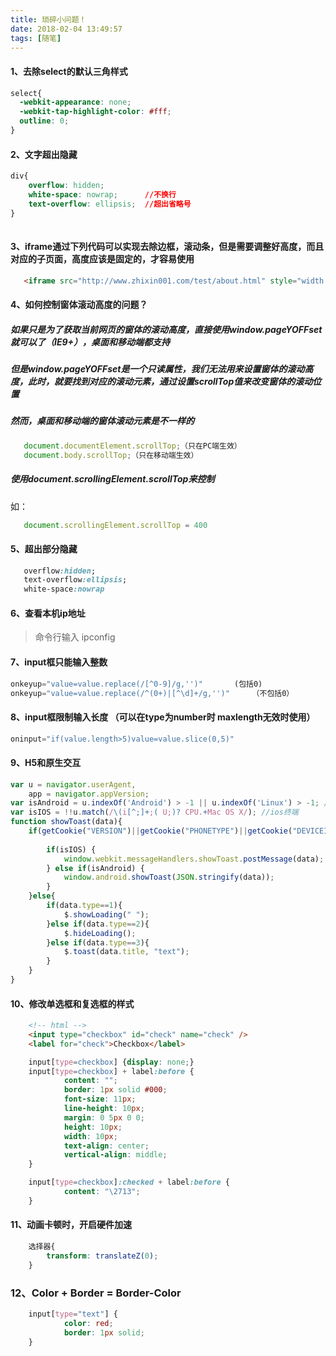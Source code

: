 ```yaml
---
title: 琐碎小问题！
date: 2018-02-04 13:49:57
tags: [随笔]
---
```

#### 1、去除select的默认三角样式
```css
select{
  -webkit-appearance: none;
  -webkit-tap-highlight-color: #fff;
  outline: 0;
}
```

#### 2、文字超出隐藏
```css
div{
    overflow: hidden;
    white-space: nowrap;      //不换行
    text-overflow: ellipsis;  //超出省略号
}
    
```

#### 3、iframe通过下列代码可以实现去除边框，滚动条，但是需要调整好高度，而且对应的子页面，高度应该是固定的，才容易使用

 ```html
    <iframe src="http://www.zhixin001.com/test/about.html" style="width:100%;height:1100px" name="iframe_a"  frameborder="no" border="0" marginwidth="0" marginheight="0" scrolling="no" allowtransparency="yes"></iframe>    
 ```
#### 4、如何控制窗体滚动高度的问题？
##### 如果只是为了获取当前网页的窗体的滚动高度，直接使用window.pageYOFFset就可以了（IE9+），桌面和移动端都支持
##### 但是window.pageYOFFset是一个只读属性，我们无法用来设置窗体的滚动高度，此时，就要找到对应的滚动元素，通过设置scrollTop值来改变窗体的滚动位置
##### 然而，桌面和移动端的窗体滚动元素是不一样的
```JavaScript
   document.documentElement.scrollTop;（只在PC端生效）
   document.body.scrollTop;（只在移动端生效）
```
##### 使用document.scrollingElement.scrollTop来控制
如：
```JavaScript
   document.scrollingElement.scrollTop = 400
```

#### 5、超出部分隐藏
```CSS
   overflow:hidden;
   text-overflow:ellipsis;
   white-space:nowrap
```

#### 6、查看本机ip地址
> 命令行输入 ipconfig

#### 7、input框只能输入整数
```js
onkeyup="value=value.replace(/[^0-9]/g,'')"       (包括0)
onkeyup="value=value.replace(/^(0+)|[^\d]+/g,'')"     （不包括0）
```

#### 8、input框限制输入长度  （可以在type为number时 maxlength无效时使用）
```js
oninput="if(value.length>5)value=value.slice(0,5)"
```

#### 9、H5和原生交互
```js
var u = navigator.userAgent,
	app = navigator.appVersion;
var isAndroid = u.indexOf('Android') > -1 || u.indexOf('Linux') > -1; //g
var isIOS = !!u.match(/\(i[^;]+;( U;)? CPU.+Mac OS X/); //ios终端
function showToast(data){
	if(getCookie("VERSION")||getCookie("PHONETYPE")||getCookie("DEVICEID")){
		
		if(isIOS) {
			window.webkit.messageHandlers.showToast.postMessage(data);
		} else if(isAndroid) {
			window.android.showToast(JSON.stringify(data));			
		}		
	}else{
		if(data.type==1){
			$.showLoading(" ");			
		}else if(data.type==2){
			$.hideLoading();
		}else if(data.type==3){
			$.toast(data.title, "text");
		}
	}
}
```

#### 10、修改单选框和复选框的样式
```html
	<!-- html -->
	<input type="checkbox" id="check" name="check" />
	<label for="check">Checkbox</label>
```
```css
	input[type=checkbox] {display: none;}
	input[type=checkbox] + label:before {  
			content: "";
			border: 1px solid #000;
			font-size: 11px;    
			line-height: 10px;
			margin: 0 5px 0 0;
			height: 10px;
			width: 10px;
			text-align: center;
			vertical-align: middle;
	}

	input[type=checkbox]:checked + label:before {  
			content: "\2713";
	}
```

#### 11、动画卡顿时，开启硬件加速
```css
	选择器{
		transform: translateZ(0);
	}
```

### 12、Color + Border = Border-Color
```css
	input[type="text"] {  
			color: red;
			border: 1px solid;
	}
```
